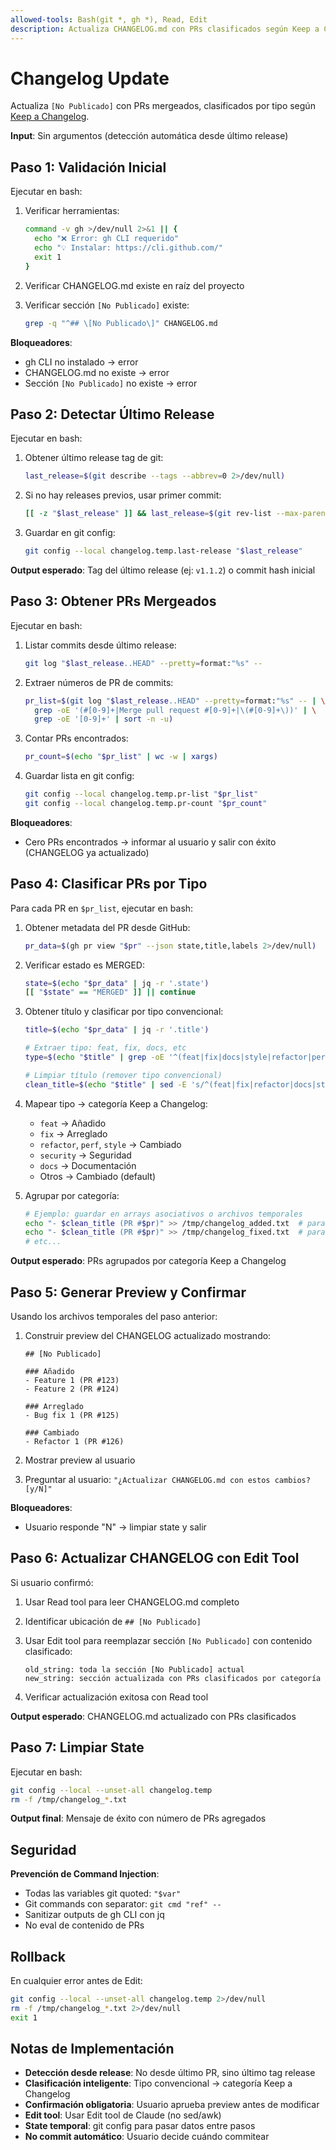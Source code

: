 ```yaml
---
allowed-tools: Bash(git *, gh *), Read, Edit
description: Actualiza CHANGELOG.md con PRs clasificados según Keep a Changelog
---
```


# Changelog Update

Actualiza `[No Publicado]` con PRs mergeados, clasificados por tipo según [Keep a Changelog](https://keepachangelog.com/).

**Input**: Sin argumentos (detección automática desde último release)

## Paso 1: Validación Inicial

Ejecutar en bash:

1. Verificar herramientas:

   ```bash
   command -v gh >/dev/null 2>&1 || {
     echo "❌ Error: gh CLI requerido"
     echo "💡 Instalar: https://cli.github.com/"
     exit 1
   }
   ```

2. Verificar CHANGELOG.md existe en raíz del proyecto

3. Verificar sección `[No Publicado]` existe:
   ```bash
   grep -q "^## \[No Publicado\]" CHANGELOG.md
   ```

**Bloqueadores**:

- gh CLI no instalado → error
- CHANGELOG.md no existe → error
- Sección `[No Publicado]` no existe → error

## Paso 2: Detectar Último Release

Ejecutar en bash:

1. Obtener último release tag de git:

   ```bash
   last_release=$(git describe --tags --abbrev=0 2>/dev/null)
   ```

2. Si no hay releases previos, usar primer commit:

   ```bash
   [[ -z "$last_release" ]] && last_release=$(git rev-list --max-parents=0 HEAD)
   ```

3. Guardar en git config:
   ```bash
   git config --local changelog.temp.last-release "$last_release"
   ```

**Output esperado**: Tag del último release (ej: `v1.1.2`) o commit hash inicial

## Paso 3: Obtener PRs Mergeados

Ejecutar en bash:

1. Listar commits desde último release:

   ```bash
   git log "$last_release..HEAD" --pretty=format:"%s" --
   ```

2. Extraer números de PR de commits:

   ```bash
   pr_list=$(git log "$last_release..HEAD" --pretty=format:"%s" -- | \
     grep -oE '(#[0-9]+|Merge pull request #[0-9]+|\(#[0-9]+\))' | \
     grep -oE '[0-9]+' | sort -n -u)
   ```

3. Contar PRs encontrados:

   ```bash
   pr_count=$(echo "$pr_list" | wc -w | xargs)
   ```

4. Guardar lista en git config:
   ```bash
   git config --local changelog.temp.pr-list "$pr_list"
   git config --local changelog.temp.pr-count "$pr_count"
   ```

**Bloqueadores**:

- Cero PRs encontrados → informar al usuario y salir con éxito (CHANGELOG ya actualizado)

## Paso 4: Clasificar PRs por Tipo

Para cada PR en `$pr_list`, ejecutar en bash:

1. Obtener metadata del PR desde GitHub:

   ```bash
   pr_data=$(gh pr view "$pr" --json state,title,labels 2>/dev/null)
   ```

2. Verificar estado es MERGED:

   ```bash
   state=$(echo "$pr_data" | jq -r '.state')
   [[ "$state" == "MERGED" ]] || continue
   ```

3. Obtener título y clasificar por tipo convencional:

   ```bash
   title=$(echo "$pr_data" | jq -r '.title')

   # Extraer tipo: feat, fix, docs, etc
   type=$(echo "$title" | grep -oE '^(feat|fix|docs|style|refactor|perf|test|build|ci|chore|revert|security)' | head -1)

   # Limpiar título (remover tipo convencional)
   clean_title=$(echo "$title" | sed -E 's/^(feat|fix|refactor|docs|style|test|chore|security|perf|ci|build|revert)(\([^)]+\))?!?:\s*//')
   ```

4. Mapear tipo → categoría Keep a Changelog:
   - `feat` → Añadido
   - `fix` → Arreglado
   - `refactor`, `perf`, `style` → Cambiado
   - `security` → Seguridad
   - `docs` → Documentación
   - Otros → Cambiado (default)

5. Agrupar por categoría:
   ```bash
   # Ejemplo: guardar en arrays asociativos o archivos temporales
   echo "- $clean_title (PR #$pr)" >> /tmp/changelog_added.txt  # para feat
   echo "- $clean_title (PR #$pr)" >> /tmp/changelog_fixed.txt  # para fix
   # etc...
   ```

**Output esperado**: PRs agrupados por categoría Keep a Changelog

## Paso 5: Generar Preview y Confirmar

Usando los archivos temporales del paso anterior:

1. Construir preview del CHANGELOG actualizado mostrando:

   ```
   ## [No Publicado]

   ### Añadido
   - Feature 1 (PR #123)
   - Feature 2 (PR #124)

   ### Arreglado
   - Bug fix 1 (PR #125)

   ### Cambiado
   - Refactor 1 (PR #126)
   ```

2. Mostrar preview al usuario

3. Preguntar al usuario: `"¿Actualizar CHANGELOG.md con estos cambios? [y/N]"`

**Bloqueadores**:

- Usuario responde "N" → limpiar state y salir

## Paso 6: Actualizar CHANGELOG con Edit Tool

Si usuario confirmó:

1. Usar Read tool para leer CHANGELOG.md completo

2. Identificar ubicación de `## [No Publicado]`

3. Usar Edit tool para reemplazar sección `[No Publicado]` con contenido clasificado:

   ```
   old_string: toda la sección [No Publicado] actual
   new_string: sección actualizada con PRs clasificados por categoría
   ```

4. Verificar actualización exitosa con Read tool

**Output esperado**: CHANGELOG.md actualizado con PRs clasificados

## Paso 7: Limpiar State

Ejecutar en bash:

```bash
git config --local --unset-all changelog.temp
rm -f /tmp/changelog_*.txt
```

**Output final**: Mensaje de éxito con número de PRs agregados

## Seguridad

**Prevención de Command Injection**:

- Todas las variables git quoted: `"$var"`
- Git commands con separator: `git cmd "ref" --`
- Sanitizar outputs de gh CLI con jq
- No eval de contenido de PRs

## Rollback

En cualquier error antes de Edit:

```bash
git config --local --unset-all changelog.temp 2>/dev/null
rm -f /tmp/changelog_*.txt 2>/dev/null
exit 1
```

## Notas de Implementación

- **Detección desde release**: No desde último PR, sino último tag release
- **Clasificación inteligente**: Tipo convencional → categoría Keep a Changelog
- **Confirmación obligatoria**: Usuario aprueba preview antes de modificar
- **Edit tool**: Usar Edit tool de Claude (no sed/awk)
- **State temporal**: git config para pasar datos entre pasos
- **No commit automático**: Usuario decide cuándo commitear
